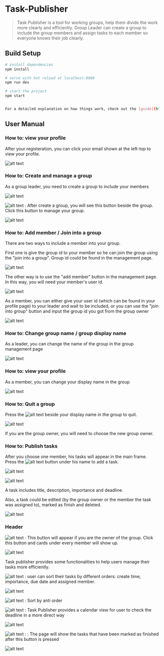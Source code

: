 # Task-Publisher

> Task Publisher is a tool for working groups, help them divide the work more clearly and efficiently. Group Leader can create a group to include the group members and assign tasks to each member so everyone knows their job clearly.

## Build Setup

``` bash
# install dependencies
npm install

# serve with hot reload at localhost:8080
npm run dev

# start the project
npm start


For a detailed explanation on how things work, check out the [guide](http://vuejs-templates.github.io/webpack/) and [docs for vue-loader](http://vuejs.github.io/vue-loader).
```

## User Manual

### How to: view your profile

After your registeration, you can click your email shown at the left-top to view your profile.

![alt text](src/assets/0.png)

### How to: Create and manage a group

As a group leader, you need to create a group to include your members

![alt text](src/assets/1.png)

![alt text](src/assets/toc.png) : After create a group, you will see this button beside the group. Click this button to manage your group.

![alt text](src/assets/2.png)

### How to: Add member / Join into a group

There are two ways to include a member into your group.

First one is give the group id to your member so he can join the group using the "join into a group". Group id could be found in the management page.

![alt text](src/assets/3.png)


The other way is to use the "add member" button in the management page. In this way, you will need your member's user id.

![alt text](src/assets/4.png)


As a member, you can either give your user id (which can be found in your profile page) to your leader and wait to be included, or you can use the "join into group" button and input the group id you got from the group owner

![alt text](src/assets/15.png)

### How to: Change group name / group display name

As a leader, you can change the name of the group in the group management page

![alt text](src/assets/5.png)

### How to: view your profile

As a member, you can change your display name in the group

![alt text](src/assets/6.png)

### How to: Quit a group

 Press the ![alt text](src/assets/cancel.png) beside your display name in the group to quit.

![alt text](src/assets/7.png)

 If you are the group owner, you will need to choose the new group owner.
 
 ### How to: Publish tasks

After you choose one member, his tasks will appear in the main frame. Press the ![alt text](src/assets/add.png) button under his name to add a task.

![alt text](src/assets/8.png)

![alt text](src/assets/9.png)

A task includes title, description, importance and deadline.

Also, a task could be edited (by the group owner or the member the task was assigned to), marked as finish and deleted.

![alt text](src/assets/10.png)


### Header

![alt text](src/assets/leader.png) : This button will appear if you are the owner of the group. Click this button and cards under every member will show up.

![alt text](src/assets/12.png)

Task publisher provides some functionalities to help users manage their tasks more efficiently.

![alt text](src/assets/sort.png)  : user can sort their tasks by different orders: create time, importance, due date and assigned member.

![alt text](src/assets/11.png)

![alt text](src/assets/anti.png)  : Sort by anti order
 
 ![alt text](src/assets/calendar.png)  : Task Publisher provides a calendar view for user to check the deadline in a more direct way

![alt text](src/assets/13.png)

 ![alt text](src/assets/finish.png)  :  : The page will show the tasks that have been marked as finished after this button is pressed
 
 ![alt text](src/assets/14.png)

